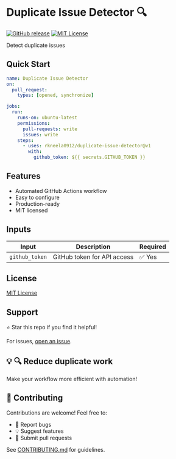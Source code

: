 # Duplicate Issue Detector 🔍

[![GitHub release](https://img.shields.io/github/v/release/rkneela0912/duplicate-issue-detector)](https://github.com/rkneela0912/duplicate-issue-detector/releases) [![MIT License](https://img.shields.io/badge/License-MIT-blue.svg)](https://opensource.org/licenses/MIT)

Detect duplicate issues

## Quick Start

```yaml
name: Duplicate Issue Detector
on:
  pull_request:
    types: [opened, synchronize]

jobs:
  run:
    runs-on: ubuntu-latest
    permissions:
      pull-requests: write
      issues: write
    steps:
      - uses: rkneela0912/duplicate-issue-detector@v1
        with:
          github_token: ${{ secrets.GITHUB_TOKEN }}
```

## Features

- Automated GitHub Actions workflow
- Easy to configure
- Production-ready
- MIT licensed

## Inputs

| Input | Description | Required |
|-------|-------------|----------|
| `github_token` | GitHub token for API access | ✅ Yes |

## License

[MIT License](LICENSE)

## Support

⭐ Star this repo if you find it helpful!

For issues, [open an issue](https://github.com/rkneela0912/duplicate-issue-detector/issues).

## 💡 🔍 Reduce duplicate work

Make your workflow more efficient with automation!

## 🤝 Contributing

Contributions are welcome! Feel free to:
- 🐛 Report bugs
- 💡 Suggest features
- 🔧 Submit pull requests

See [CONTRIBUTING.md](CONTRIBUTING.md) for guidelines.
